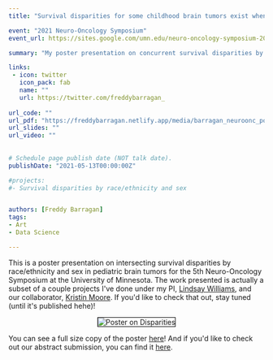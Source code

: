 ```yaml
---
title: "Survival disparities for some childhood brain tumors exist when defined by race/ethnicity and sex"

event: "2021 Neuro-Oncology Symposium"
event_url: https://sites.google.com/umn.edu/neuro-oncology-symposium-2021/home

summary: "My poster presentation on concurrent survival disparities by race/ethnicity and sex in pediatric brain tumors for the 5th Neuro-Oncology Symposium at the University of Minnesota."

links:
 - icon: twitter
   icon_pack: fab
   name: ""
   url: https://twitter.com/freddybarragan_
   
url_code: ""
url_pdf: "https://freddybarragan.netlify.app/media/barragan_neuroonc_poster.pdf"
url_slides: ""
url_video: ""
   
   
# Schedule page publish date (NOT talk date).
publishDate: "2021-05-13T00:00:00Z"

#projects:
#- Survival disparities by race/ethnicity and sex 


authors: [Freddy Barragan]
tags: 
- Art
- Data Science

---
```


This is a poster presentation on intersecting survival disparities by race/ethnicity and sex in pediatric brain tumors for the 5th Neuro-Oncology Symposium at the University of Minnesota. The work presented is actually a subset of a couple projects I've done under my PI, [Lindsay Williams](https://med.umn.edu/bio/epidemiology/lindsay-williams), and our collaborator, [Kristin Moore](https://www.linkedin.com/in/kristinvoltzke). If you'd like to check that out, stay tuned (until it's published hehe)!

<center>

<img style="border:1px solid black;" src="https://freddybarragan.netlify.app/media/barragan_neuroonc_poster.png"  alt="Poster on Disparities" />
</center>

You can see a full size copy of the poster [here](https://freddybarragan.netlify.app/media/barragan_neuroonc_poster.pdf)! And if you'd like to check out our abstract submission, you can find it [here](https://freddybarragan.netlify.app/media/abstract_neuro_SEERsurvival.pdf). 